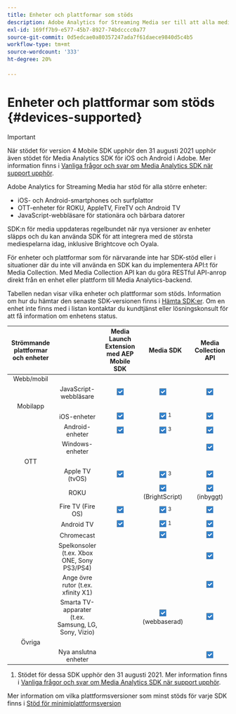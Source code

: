 ```yaml
---
title: Enheter och plattformar som stöds
description: Adobe Analytics for Streaming Media ser till att alla medieströmmar samlas in och rapporteras på alla enheter.
exl-id: 169ff7b9-e577-45b7-8927-74bdcccc0a77
source-git-commit: 0d5edcae0a80357247ada7f61daece9840d5c4b5
workflow-type: tm+mt
source-wordcount: '333'
ht-degree: 20%

---
```


# Enheter och plattformar som stöds {#devices-supported}

>[!IMPORTANT]
>
>När stödet för version 4 Mobile SDK upphör den 31 augusti 2021 upphör även stödet för Media Analytics SDK för iOS och Android i Adobe.  Mer information finns i [Vanliga frågor och svar om Media Analytics SDK när support upphör](/help/sdk-implement/end-of-support-faqs.md).

Adobe Analytics for Streaming Media har stöd för alla större enheter:

* iOS- och Android-smartphones och surfplattor
* OTT-enheter för ROKU, AppleTV, FireTV och Android TV
* JavaScript-webbläsare för stationära och bärbara datorer

SDK:n för media uppdateras regelbundet när nya versioner av enheter släpps och du kan använda SDK för att integrera med de största mediespelarna idag, inklusive Brightcove och Oyala.

För enheter och plattformar som för närvarande inte har SDK-stöd eller i situationer där du inte vill använda en SDK kan du implementera API:t för Media Collection. Med Media Collection API kan du göra RESTful API-anrop direkt från en enhet eller plattform till Media Analytics-backend.

Tabellen nedan visar vilka enheter och plattformar som stöds. Information om hur du hämtar den senaste SDK-versionen finns i [Hämta SDK:er](https://experienceleague.adobe.com/docs/media-analytics/using/sdk-implement/download-sdks.html). Om en enhet inte finns med i listan kontaktar du kundtjänst eller lösningskonsult för att få information om enhetens status.

| Strömmande plattformar och enheter |  | Media Launch Extension med AEP Mobile SDK | Media SDK | Media Collection API |
|:---------------------------:|:-----------------------------------------------:|:----------------------------:|:-------------------:|:--------------------:|
| Webb/mobil |  |  |  |  |
|  | JavaScript-webbläsare | ![](/help/assets/icon-blue-check.png) | ![](/help/assets/icon-blue-check.png)    | ![](/help/assets/icon-blue-check.png) |
| Mobilapp |  |  |  |  |
|  | iOS-enheter | ![](/help/assets/icon-blue-check.png) | ![](/help/assets/icon-blue-check.png) <sup>1</sup> | ![](/help/assets/icon-blue-check.png) |
|  | Android-enheter | ![](/help/assets/icon-blue-check.png) | ![](/help/assets/icon-blue-check.png) <sup>3</sup> | ![](/help/assets/icon-blue-check.png) |
|  | Windows-enheter |  |  | ![](/help/assets/icon-blue-check.png) |
| OTT |  |  |  |  |
|  | Apple TV (tvOS) | ![](/help/assets/icon-blue-check.png) | ![](/help/assets/icon-blue-check.png) <sup>3</sup> | ![](/help/assets/icon-blue-check.png) |
|  | ROKU |  | ![](/help/assets/icon-blue-check.png)   <br>(BrightScript)    | ![](/help/assets/icon-blue-check.png)<br>(inbyggt) |
|  | Fire TV (Fire OS) | ![](/help/assets/icon-blue-check.png) | ![](/help/assets/icon-blue-check.png) <sup>3</sup> | ![](/help/assets/icon-blue-check.png) |
|  | Android TV | ![](/help/assets/icon-blue-check.png) | ![](/help/assets/icon-blue-check.png) <sup>1</sup> | ![](/help/assets/icon-blue-check.png) |
|  | Chromecast |  | ![](/help/assets/icon-blue-check.png)    | ![](/help/assets/icon-blue-check.png) |
|  | Spelkonsoler (t.ex. Xbox ONE, Sony PS3/PS4) |  |  | ![](/help/assets/icon-blue-check.png) |
|  | Ange övre rutor (t.ex. xfinity X1) |  |  | ![](/help/assets/icon-blue-check.png) |
|  | Smarta TV-apparater (t.ex. Samsung, LG, Sony, Vizio) |  | ![](/help/assets/icon-blue-check.png)   <br>(webbaserad)    | ![](/help/assets/icon-blue-check.png) |
| Övriga |  |  |  |  |
|  | Nya anslutna enheter |  |  | ![](/help/assets/icon-blue-check.png) |

1. Stödet för dessa SDK upphör den 31 augusti 2021. Mer information finns i [Vanliga frågor och svar om Media Analytics SDK när support upphör](/help/sdk-implement/end-of-support-faqs.md).

Mer information om vilka plattformsversioner som minst stöds för varje SDK finns i [Stöd för minimiplattformsversion](https://experienceleague.adobe.com/docs/media-analytics/using/sdk-implement/setup/setup-overview.html)
